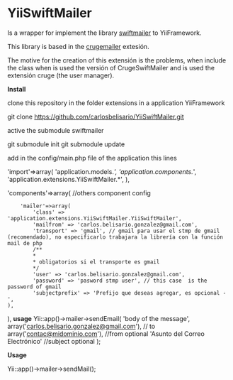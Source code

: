 YiiSwiftMailer
==============

Is a wrapper for implement the library <a href="https://github.com/swiftmailer/swiftmailer">swiftmailer</a> to YiiFramework.

This library is based in the <a href="https://github.com/yiiframeworkenespanol/crugemailer">crugemailer</a> extesión.

The motive for the creation of this extensión is the problems, when include  the class when is used the versión of CrugeSwiftMailer and is used the extensión cruge (the user manager).


<b>Install</b>

clone this repository in the folder extensions in a application YiiFramework 


git clone https://github.com/carlosbelisario/YiiSwiftMailer.git

active the submodule swiftmailer

git submodule init 
git submodule update

add in the config/main.php file of the application this lines

'import'=>array(
		'application.models.*',
		'application.components.*',
    'application.extensions.YiiSwiftMailer.*',
),


'components'=>array(
		//others component config
		
		'mailer'=>array(
            'class' => 'application.extensions.YiiSwiftMailer.YiiSwiftMailer',
            'mailfrom' => 'carlos.belisario.gonzalez@gmail.com',
            'transport' => 'gmail', // gmail para usar el stmp de gmail (recomendado), no especificarlo trabajara la librería con la función mail de php
            /**
            *
            * obligatorios si el transporte es gmail
            */
            'user' => 'carlos.belisario.gonzalez@gmail.com',
            'password' => 'pasword stmp user', // this case  is the password of gmail
            'subjectprefix' => 'Prefijo que deseas agregar, es opcional - ',
    ),
),
 <b> usage</b>
 Yii::app()->mailer->sendEmail(
    'body of the message',
    array('carlos.belisario.gonzalez@gmail.com'), // to
    array('contac@midominio.com'), //from optional
    'Asunto del Correo Electrónico' //subject optional
); 


<b>Usage</b>

Yii::app()->mailer->sendMail();
